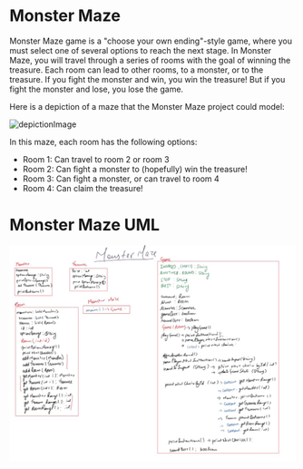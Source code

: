 # Monster Maze
 Monster Maze game is a "choose your own ending"-style game, where you must select one of several options to reach the next stage. In Monster Maze, you will travel through a series of rooms with the goal of winning the treasure. Each room can lead to other rooms, to a monster, or to the treasure. If you fight the monster and win, you win the treasure! But if you fight the monster and lose, you lose the game. 
 
 Here is a depiction of a maze that the Monster Maze project could model:
 
 ![depictionImage](https://github.com/NatkhatShinChan/MonsterMaze/blob/master/src/ui/SimpleRooms.png)
 
 In this maze, each room has the following options:

* Room 1: Can travel to room 2 or room 3
* Room 2: Can fight a monster to (hopefully) win the treasure!
* Room 3: Can fight a monster, or can travel to room 4
* Room 4: Can claim the treasure!

# Monster Maze UML 
![MonsterMazeUML](https://github.com/BirlaPrasoon/MonsterMaze/blob/master/MonsterMaze%20UML.JPG)
